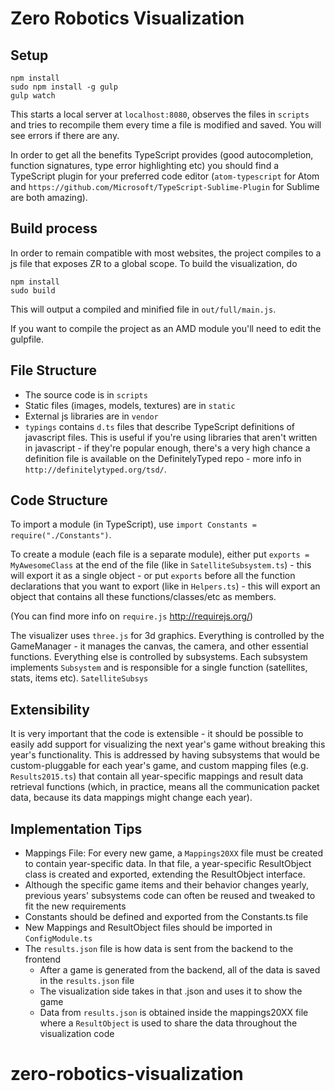 # Zero Robotics Visualization
## Setup
```
npm install
sudo npm install -g gulp
gulp watch
```

This starts a local server at `localhost:8080`, observes the files in `scripts` and tries to recompile them every time a file is modified and saved. You will see errors if there are any.

In order to get all the benefits TypeScript provides (good autocompletion, function signatures, type error highlighting etc) you should find a TypeScript plugin for your preferred code editor (`atom-typescript` for Atom and `https://github.com/Microsoft/TypeScript-Sublime-Plugin` for Sublime are both amazing).

## Build process

In order to remain compatible with most websites, the project compiles to a js file that exposes ZR to a global scope. To build the visualization, do
```
npm install
sudo build
```

This will output a compiled and minified file in `out/full/main.js`.

If you want to compile the project as an AMD module you'll need to edit the gulpfile.

## File Structure
* The source code is in `scripts`
* Static files (images, models, textures) are in `static`
* External js libraries are in `vendor`
* `typings` contains `d.ts` files that describe TypeScript definitions of javascript files. This is useful if you're using libraries that aren't written in javascript - if they're popular enough, there's a very high chance a definition file is available on the DefinitelyTyped repo - more info in `http://definitelytyped.org/tsd/`.


## Code Structure
To import a module (in TypeScript), use `import Constants = require("./Constants")`.

To create a module (each file is a separate module), either put `exports = MyAwesomeClass` at the end of the file (like in `SatelliteSubsystem.ts`) - this will export it as a single object - or put `exports` before all the function declarations that you want to export (like in `Helpers.ts`) - this will export an object that contains all these functions/classes/etc as members.

(You can find more info on `require.js` http://requirejs.org/)

The visualizer uses `three.js` for 3d graphics. Everything is controlled by the GameManager - it manages the canvas, the camera, and other essential functions. Everything else is controlled by subsystems. Each subsystem implements `Subsystem` and is responsible for a single function (satellites, stats, items etc). `SatelliteSubsys`

## Extensibility

It is very important that the code is extensible - it should be possible to easily add support for visualizing the next year's game without breaking this year's functionality. This is addressed by having subsystems that would be custom-pluggable for each year's game, and custom mapping files (e.g. `Results2015.ts`) that contain all year-specific mappings and result data retrieval functions (which, in practice, means all the communication packet data, because its data mappings might change each year).

## Implementation Tips

* Mappings File: For every new game, a `Mappings20XX` file must be created to contain year-specific data. In that file, a year-specific ResultObject class is created and exported, extending the ResultObject interface.
* Although the specific game items and their behavior changes yearly, previous years' subsystems code can often be reused and tweaked to fit the new requirements
* Constants should be defined and exported from the Constants.ts file
* New Mappings and ResultObject files should be imported in `ConfigModule.ts`
* The `results.json` file is how data is sent from the backend to the frontend
    * After a game is generated from the backend, all of the data is saved in the `results.json` file
    * The visualization side takes in that .json and uses it to show the game 
    * Data from `results.json` is obtained inside the mappings20XX file where a ``ResultObject`` is used to share the data throughout the visualization code

# zero-robotics-visualization

